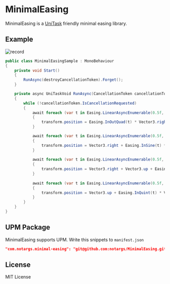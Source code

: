# MinimalEasing
MinimalEasing is a [UniTask](https://github.com/Cysharp/UniTask) friendly minimal easing library.

## Example

![record](https://github.com/notargs/MinimalEasing/assets/3889597/3552c9a9-a314-4c7f-8427-f61a3438fa61)

```cs
public class MinimalEasingSample : MonoBehaviour
{
    private void Start()
    {
        RunAsync(destroyCancellationToken).Forget();
    }

    private async UniTaskVoid RunAsync(CancellationToken cancellationToken)
    {
        while (!cancellationToken.IsCancellationRequested)
        {
            await foreach (var t in Easing.LinearAsyncEnumerable(0.5f, cancellationToken: cancellationToken))
            {
                transform.position = Easing.InOutQuad(t) * Vector3.right;
            }

            await foreach (var t in Easing.LinearAsyncEnumerable(0.5f, cancellationToken: cancellationToken))
            {
                transform.position = Vector3.right + Easing.InSine(t) * Vector3.up;
            }
        
            await foreach (var t in Easing.LinearAsyncEnumerable(0.5f, cancellationToken: cancellationToken))
            {
                transform.position = Vector3.right + Vector3.up + Easing.OutExpo(t) * Vector3.left;
            }
            
            await foreach (var t in Easing.LinearAsyncEnumerable(0.5f, cancellationToken: cancellationToken))
            {
                transform.position = Vector3.up + Easing.InQuint(t) * Vector3.down;
            }
        }
    }
}
```

## UPM Package
MinimalEasing supports UPM.
Write this snippets to `manifest.json`

```json
"com.notargs.minimal-easing": "git@github.com:notargs/MinimalEasing.git?path=/Packages/MinimalEasing#0.0.2"
```

## License
MIT License
